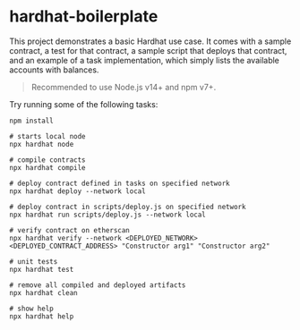 # hardhat-boilerplate

This project demonstrates a basic Hardhat use case. It comes with a sample contract, a test for that contract, a sample script that deploys that contract, and an example of a task implementation, which simply lists the available accounts with balances.

> Recommended to use Node.js v14+ and npm v7+.

Try running some of the following tasks:

```shell
npm install

# starts local node
npx hardhat node

# compile contracts
npx hardhat compile

# deploy contract defined in tasks on specified network
npx hardhat deploy --network local

# deploy contract in scripts/deploy.js on specified network
npx hardhat run scripts/deploy.js --network local

# verify contract on etherscan
npx hardhat verify --network <DEPLOYED_NETWORK> <DEPLOYED_CONTRACT_ADDRESS> "Constructor arg1" "Constructor arg2"

# unit tests
npx hardhat test

# remove all compiled and deployed artifacts
npx hardhat clean

# show help
npx hardhat help
```
